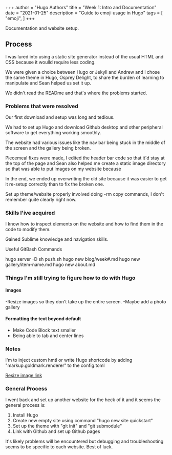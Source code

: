 +++
author = "Hugo Authors"
title = "Week 1: Intro and Documentation"
date = "2021-01-25"
description = "Guide to emoji usage in Hugo"
tags = [
    "emoji",
]
+++

Documentation and website setup. 

## Process

I was lured into using a static site generator instead of the usual HTML and CSS because it woulld require less coding. 

We were given a choice between Hugo or Jekyll and Andrew and I chose the same theme in Hugo, Osprey Delight, to share the burden of learning to manipulate and Sean helped us set it up.

We didn't read the READme and that's where the problems started.


### Problems that were resolved

Our first download and setup was long and tedious.

We had to set up Hugo and download Github desktop and other peripheral software to get everything working smoothly.

The website had various issues like the nav bar being stuck in the middle of the screen and the gallery being broken.

Piecemeal fixes were made, I edited the header bar code so that it'd stay at the top of the page and Sean also helped me create a static image directory so that was able to put images on my website because 

In the end, we ended up overwriting the old site because it was easier to get it re-setup correctly than to fix the broken one.

Set up theme/website properly involved doing -rm copy commands, I don't remember quite clearly right now.

### Skills I'ive acquired

I know how to inspect elements on the website and how to find them in the code to modify them.

Gained Sublime knowledge and navigation skills.

Useful GitBash Commands

hugo server -D
sh push.sh
hugo new blog/week#.md
hugo new gallery/item-name.md
hugo new about.md

### Things I'm still trying to figure how to do with Hugo

#### Images

-Resize images so they don't take up the entire screen.
-Maybe add a photo gallery

#### Formatting the text beyond default

- Make Code Block text smaller
- Being able to tab and center lines

### Notes

I'm to inject custom hmtl or write Hugo shortcode by adding "markup.goldmark.renderer" to the config.toml

[Resize image link](https://alexlakatos.com/web/2020/07/17/hugo-image-processing/)

### General Process

I went back and set up another website for the heck of it and it seems the general process is:

1. Install Hugo
2. Create new empty site using command "hugo new site quickstart"
3. Set up the theme with "git init" and "git submodule"
4. Link with Github and set up Github pages

It's likely problems will be encountered but debugging and troubleshooting seems to be specific to each website. Best of luck.
